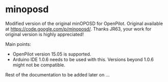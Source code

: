 # minoposd
Modified version of the original minOPOSD for OpenPilot. Original available at https://code.google.com/p/minoposd/.
Thanks JR63, your work for original version is highly appreciated!

Main points:
* OpenPilot version 15.05 is supported.
* Arduino IDE 1.0.6 needs to be used with this. Versions beyond 1.0.6 might not be compatible.

Rest of the documentation to be added later on ...
